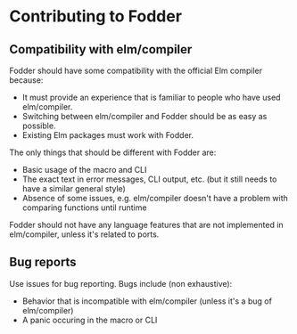# Contributing to Fodder


## Compatibility with elm/compiler

Fodder should have some compatibility with the official Elm compiler because:
  * It must provide an experience that is familiar to people who have used elm/compiler.
  * Switching between elm/compiler and Fodder should be as easy as possible.
  * Existing Elm packages must work with Fodder.

The only things that should be different with Fodder are:
  * Basic usage of the macro and CLI
  * The exact text in error messages, CLI output, etc. (but it still needs to have a similar general style)
  * Absence of some issues, e.g. elm/compiler doesn't have a problem with comparing functions until runtime

Fodder should not have any language features that are not implemented in elm/compiler, unless it's related to ports.


## Bug reports

Use issues for bug reporting. Bugs include (non exhaustive):
  * Behavior that is incompatible with elm/compiler (unless it's a bug of elm/compiler)
  * A panic occuring in the macro or CLI
